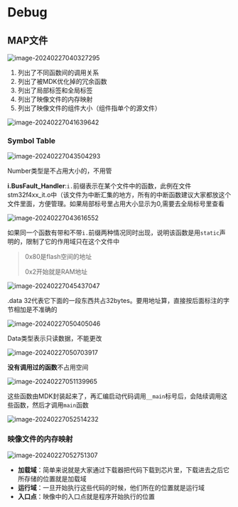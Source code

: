 # Debug

## MAP文件

![image-20240227040327295](assets/image-20240227040327295.png)

1. 列出了不同函数间的调用关系
2. 列出了被MDK优化掉的冗余函数
3. 列出了局部标签和全局标签
4. 列出了映像文件的内存映射
5. 列出了映像文件的组件大小（组件指单个的源文件）

![image-20240227041639642](assets/image-20240227041639642.png)

### Symbol Table

![image-20240227043504293](assets/image-20240227043504293.png)

Number类型是不占用大小的，不用管

**i.BusFault_Handler**:`i.`前缀表示在某个文件中的函数，此例在文件stm32f4xx_it.o中（该文件为中断汇集的地方，所有的中断函数建议大家都放这个文件里面，方便管理。如果局部标号里占用大小显示为0,需要去全局标号里查看

![image-20240227043616552](assets/image-20240227043616552.png)

如果同一个函数有带和不带`i.`前缀两种情况同时出现，说明该函数是用`static`声明的，限制了它的作用域只在这个文件中

>  0x80是flash空间的地址
>
> 0x2开始就是RAM地址

![image-20240227045437047](assets/image-20240227045437047.png)

.data 32代表它下面的一段东西共占32bytes。要用地址算，直接按后面标注的字节相加是不准确的

![image-20240227050405046](assets/image-20240227050405046.png)

Data类型表示只读数据，不能更改

![image-20240227050703917](assets/image-20240227050703917.png)

**没有调用过的函数**不占用空间

![image-20240227051139965](assets/image-20240227051139965.png)

这些函数由MDK封装起来了，再汇编启动代码调用`__main`标号后，会陆续调用这些函数，然后才调用`main`函数

![image-20240227052514232](assets/image-20240227052514232.png)

### 映像文件的内存映射

![image-20240227052751307](assets/image-20240227052751307.png)

- **加载域**：简单来说就是大家通过下载器把代码下载到芯片里，下载进去之后它所存储的位置就是加载域
- **运行域**：一旦开始执行这些代码的时候，他们所在的位置就是运行域
- **入口点**：映像中的入口点就是程序开始执行的位置

